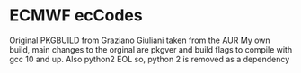 # ECMWF ecCodes 
Original PKGBUILD from Graziano Giuliani taken from the AUR 
My own build, main changes to the orginal are pkgver and build flags 
to compile with gcc 10 and up. Also python2 EOL so,
python 2 is removed as a dependency 
